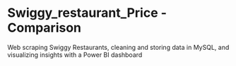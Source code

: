 # Swiggy_restaurant_Price  -  Comparison

Web scraping Swiggy Restaurants, cleaning and storing data in MySQL, and visualizing insights with a Power BI dashboard
